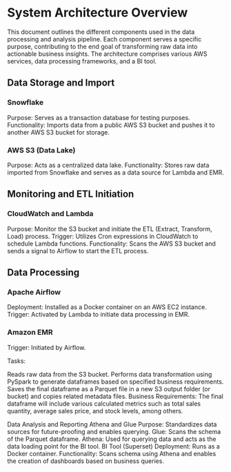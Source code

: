 # System Architecture Overview
This document outlines the different components used in the data processing and analysis pipeline. Each component serves a specific purpose, contributing to the end goal of transforming raw data into actionable business insights. The architecture comprises various AWS services, data processing frameworks, and a BI tool.

## Data Storage and Import
### Snowflake
Purpose: Serves as a transaction database for testing purposes.
Functionality: Imports data from a public AWS S3 bucket and pushes it to another AWS S3 bucket for storage.
### AWS S3 (Data Lake)
Purpose: Acts as a centralized data lake.
Functionality: Stores raw data imported from Snowflake and serves as a data source for Lambda and EMR.

## Monitoring and ETL Initiation
### CloudWatch and Lambda
Purpose: Monitor the S3 bucket and initiate the ETL (Extract, Transform, Load) process.
Trigger: Utilizes Cron expressions in CloudWatch to schedule Lambda functions.
Functionality: Scans the AWS S3 bucket and sends a signal to Airflow to start the ETL process.

## Data Processing
### Apache Airflow
Deployment: Installed as a Docker container on an AWS EC2 instance.
Trigger: Activated by Lambda to initiate data processing in EMR.
### Amazon EMR
Trigger: Initiated by Airflow.

Tasks:

Reads raw data from the S3 bucket.
Performs data transformation using PySpark to generate dataframes based on specified business requirements.
Saves the final dataframe as a Parquet file in a new S3 output folder (or bucket) and copies related metadata files.
Business Requirements: The final dataframe will include various calculated metrics such as total sales quantity, average sales price, and stock levels, among others.

Data Analysis and Reporting
Athena and Glue
Purpose: Standardizes data sources for future-proofing and enables querying.
Glue: Scans the schema of the Parquet dataframe.
Athena: Used for querying data and acts as the data loading point for the BI tool.
BI Tool (Superset)
Deployment: Runs as a Docker container.
Functionality: Scans schema using Athena and enables the creation of dashboards based on business queries.
